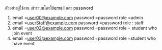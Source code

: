 ตัวอย่างผู้ใช้งาน
เข้าระบบโดยใช้email และ password
1. email =user00@example.com
      password =password
   role =admin
2. email =userStaff@example.com
   password =password
   role : staff
3. email =user02@example.com
   password =password
   role = student who join event
4. email =user03@example.com
   password =password
   role =student who have event
